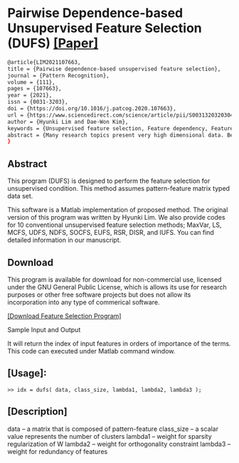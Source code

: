 # Pairwise Dependence-based Unsupervised Feature Selection (DUFS) [[Paper]](https://www.sciencedirect.com/science/article/pii/S0031320320304660)

```bash
@article{LIM2021107663,
title = {Pairwise dependence-based unsupervised feature selection},
journal = {Pattern Recognition},
volume = {111},
pages = {107663},
year = {2021},
issn = {0031-3203},
doi = {https://doi.org/10.1016/j.patcog.2020.107663},
url = {https://www.sciencedirect.com/science/article/pii/S0031320320304660},
author = {Hyunki Lim and Dae-Won Kim},
keywords = {Unsupervised feature selection, Feature dependency, Feature redundancy, Joint entropy,  regularization},
abstract = {Many research topics present very high dimensional data. Because of the heavy execution times and large memory requirements, many machine learning methods have difficulty in processing these data. In this paper, we propose a new unsupervised feature selection method considering the pairwise dependence of features (feature dependency-based unsupervised feature selection, or DUFS). To avoid selecting redundant features, the proposed method calculates the dependence among features and applies this information to a regression-based unsupervised feature selection process. We can select small feature set with the dependence among features by eliminating redundant features. To consider the dependence among features, we used mutual information widely used in supervised feature selection area. To our best knowledge, it is the first study to consider the pairwise dependence of features in the unsupervised feature selection method. Experimental results for six data sets demonstrate that the proposed method outperforms existing state-of-the-art unsupervised feature selection methods in most cases.}
}
```

## Abstract

This program (DUFS) is designed to perform the feature selection for unsupervised condition. This method assumes pattern-feature matrix typed data set.

This software is a Matlab implementation of proposed method. The original version of this program was written by Hyunki Lim. We also provide codes for 10 conventional unsupervised feature selection methods; MaxVar, LS, MCFS, UDFS, NDFS, SOCFS, EUFS, RSR, DISR, and IUFS. You can find detailed information in our manuscript.


## Download

This program is available for download for non-commercial use, licensed under the GNU General Public License, which is allows its use for research purposes or other free software projects but does not allow its incorporation into any type of commerical software.

[[Download Feature Selection Program]](http://air.cau.ac.kr/softwares/dufs/programs.zip)

Sample Input and Output

It will return the index of input features in orders of importance of the terms. This code can executed under Matlab command window.

## [Usage]:
   `>> idx = dufs( data, class_size, lambda1, lambda2, lambda3 );`

## [Description]
   data – a matrix that is composed of pattern-feature
   class_size – a scalar value represents the number of clusters
   lambda1 – weight for sparsity regularization of W
   lambda2 – weight for orthogonality constraint
   lambda3 – weight for redundancy of features
